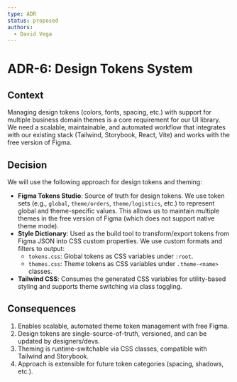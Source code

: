 ```yaml
---
type: ADR
status: proposed
authors:
  - David Vega
---
```


# ADR-6: Design Tokens System

## Context

Managing design tokens (colors, fonts, spacing, etc.) with support for multiple business domain themes is a core requirement for our UI library. We need a scalable, maintainable, and automated workflow that integrates with our existing stack (Tailwind, Storybook, React, Vite) and works with the free version of Figma.

## Decision

We will use the following approach for design tokens and theming:

- **Figma Tokens Studio**: Source of truth for design tokens. We use token sets (e.g., `global`, `theme/orders`, `theme/logistics`, etc.) to represent global and theme-specific values. This allows us to maintain multiple themes in the free version of Figma (which does not support native theme mode).
- **Style Dictionary**: Used as the build tool to transform/export tokens from Figma JSON into CSS custom properties. We use custom formats and filters to output:
  - `tokens.css`: Global tokens as CSS variables under `:root`.
  - `themes.css`: Theme tokens as CSS variables under `.theme-<name>` classes.
- **Tailwind CSS**: Consumes the generated CSS variables for utility-based styling and supports theme switching via class toggling.

## Consequences

1. Enables scalable, automated theme token management with free Figma.
2. Design tokens are single-source-of-truth, versioned, and can be updated by designers/devs.
3. Theming is runtime-switchable via CSS classes, compatible with Tailwind and Storybook.
4. Approach is extensible for future token categories (spacing, shadows, etc.).
